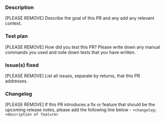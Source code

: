 ### Description
[PLEASE REMOVE] Describe the goal of this PR and any add any relevant context.

### Test plan
[PLEASE REMOVE] How did you test this PR? Please write down any manual commands you used and note down tests that you have written.

### Issue(s) fixed
[PLEASE REMOVE] List all issues, separate by returns, that this PR addresses.

### Changelog
[PLEASE REMOVE] If this PR introduces a fix or feature that should be the upcoming release notes, please add the following line below - `+changelog: <description of feature>`
